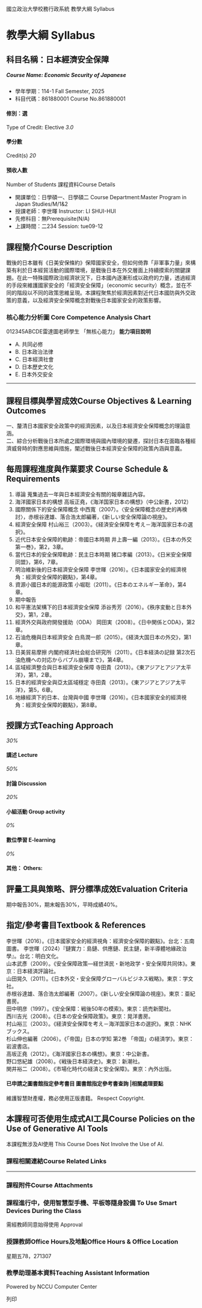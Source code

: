 國立政治大學校務行政系統 教學大綱 Syllabus
# 教學大綱 Syllabus
##  科目名稱：日本經濟安全保障
#####  Course Name: Economic Security of Japanese
  * 學年學期：114-1 Fall Semester, 2025 
  * 科目代碼：861880001 Course No.861880001


#### 修別：選
Type of Credit: Elective 
_3.0_
#### 學分數
Credit(s)
_20_
#### 預收人數
Number of Students
課程資料Course Details
  * 開課單位：日學碩一、日學碩二 Course Department:Master Program in Japan Studies/M/1&2 
  * 授課老師：李世暉 Instructor: LI SHUI-HUI 
  * 先修科目：無Prerequisite(N/A)
  * 上課時間：二234 Session: tue09-12 


##  課程簡介Course Description
戰後的日本雖有《日美安保條約》保障國家安全，但如何倚靠「非軍事力量」來構築有利於日本經貿活動的國際環境，是戰後日本在外交層面上持續摸索的關鍵課題。在此一特殊國際政治經濟狀況下，日本國內逐漸形成以政府的力量，透過經濟的手段來維護國家安全的「經濟安全保障」（economic security）概念，並在不同的階段以不同的政策思維呈現。本課程聚焦於經濟因素對近代日本國防與外交政策的意義，以及經濟安全保障概念對戰後日本國家安全的政策影響。
###  核心能力分析圖 Core Competence Analysis Chart
012345ABCDE雷達圖老師學生
「無核心能力」 
**能力項目說明**
  * A. 共同必修
  * B. 日本政治法律
  * C. 日本經濟社會
  * D. 日本歷史文化
  * E. 日本外交安全


* * *
##  課程目標與學習成效Course Objectives & Learning Outcomes 
一、釐清日本國家安全政策中的經濟因素，以及日本經濟安全保障概念的理論意涵。  
二、綜合分析戰後日本所處之國際環境與國內環境的變遷，探討日本在面臨各種經濟威脅時的對應思維與措施，闡述戰後日本經濟安全保障的政策內涵與意義。
##  每周課程進度與作業要求 Course Schedule & Requirements
1. 導論
蒐集過去一年與日本經濟安全有關的報章雜誌內容。
2. 海洋國家日本的構想
高坂正堯，《海洋国家日本の構想》（中公新書，2012）
3. 國際關係下的安全保障概念
中西寬（2007）。〈安全保障概念の歴史的再検討〉，赤根谷達雄、落合浩太郎編著，《新しい安全保障論の視座》。
4. 經濟安全保障
村山裕三（2003）。《経済安全保障を考え－海洋国家日本の選択》。
5. 近代日本安全保障的軌跡：帝國日本時期
井上壽一編（2013）。《日本の外交第一巻》，第2，3章。
6. 當代日本的安全保障軌跡：民主日本時期
猪口孝編（2013）。《日米安全保障同盟》，第6，7章。
7. 明治維新後的日本經濟安全保障
李世暉（2016）。《日本國家安全的經濟視角：經濟安全保障的觀點》，第4章。
8. 資源小國日本的能源政策
小堀聡（2011）。《日本のエネルギー革命》，第4章。
9. 期中報告
10. 和平憲法架構下的日本經濟安全保障
添谷秀芳（2016）。《秩序変動と日本外交》，第1，2章。
11. 經濟外交與政府開發援助（ODA）
岡田実（2008）。《日中関係とODA》，第2章。
12. 石油危機與日本經濟安全
白鳥潤一郎（2015）。《経済大国日本の外交》，第1章。
13. 日美貿易摩擦
内閣府経済社会総合研究所（2011）。《日本経済の記録 第2次石油危機への対応からバブル崩壊まで》，第4章。
14. 區域經濟整合與日本經濟安全保障
寺田貴（2013）。《東アジアとアジア太平洋》，第1，2章。
15. 日本的經濟安全與亞太區域穩定
寺田貴（2013）。《東アジアとアジア太平洋》，第5，6章。
16. 地緣經濟下的日本、台灣與中國
李世暉（2016）。《日本國家安全的經濟視角：經濟安全保障的觀點》，第8章。
##  授課方式Teaching Approach
_30%_
####  講述 Lecture
_50%_
####  討論 Discussion
_20%_
####  小組活動 Group activity
_0%_
####  數位學習 E-learning
_0%_
####  其他： Others:
##  評量工具與策略、評分標準成效Evaluation Criteria
期中報告30%，期末報告30%，平時成績40%。
##  指定/參考書目Textbook & References
李世暉（2016）。《日本國家安全的經濟視角：經濟安全保障的觀點》。台北：五南圖書。
李世暉（2024）『鏈實力：島鏈、供應鏈、民主鏈，新半導體地緣政治學』。台北：明白文化。  
山本武彥（2009）。《安全保障政策―経世済民・新地政学・安全保障共同体》。東京：日本経済評論社。   
山田晃久（2011）。《日本外交・安全保障グローバルビジネス戦略》。東京：学文社。   
赤根谷達雄、落合浩太郎編著（2007）。《新しい安全保障論の視座》。東京：亜紀書房。   
田中明彦（1997）。《安全保障：戦後50年の模索》。東京：読売新聞社。   
西川吉光（2008）。《日本の安全保障政策》。東京：晃洋書房。   
村山裕三（2003）。《経済安全保障を考え－海洋国家日本の選択》。東京：NHKブックス。   
杉山伸也編著（2006）。《「帝国」日本の学知 第2巻 「帝国」の経済学》。東京：岩波書店。   
高坂正堯（2012）。《海洋國家日本の構想》。東京：中公新書。   
野口悠紀雄（2008）。《戦後日本経済史》。東京：新潮社。   
関井裕二（2008）。《市場化時代の経済と安全保障》。東京：內外出版。
####  已申請之圖書館指定參考書目  圖書館指定參考書查詢 |相關處理要點
維護智慧財產權，務必使用正版書籍。 Respect Copyright.
##  本課程可否使用生成式AI工具Course Policies on the Use of Generative AI Tools
本課程無涉及AI使用 This Course Does Not Involve the Use of AI.
###  課程相關連結Course Related Links
* * *
###  課程附件Course Attachments
###  課程進行中，使用智慧型手機、平板等隨身設備 To Use Smart Devices During the Class
需經教師同意始得使用  Approval
###  授課教師Office Hours及地點Office Hours & Office Location
星期五78，271307
###  教學助理基本資料Teaching Assistant Information
Powered by NCCU Computer Center
  
列印
